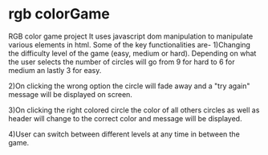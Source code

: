 # rgb colorGame
RGB color game project 
It uses javascript dom manipulation to manipulate various elements in html.
Some of the key functionalities are-
1)Changing the difficulty level of the game (easy, medium or hard). Depending on what the user selects the number of circles will go from 9 for hard to 6 for medium an lastly 3 for easy.

2)On clicking the wrong option the circle will fade away and a "try again" message will be displayed on screen.

3)On clicking the right colored circle the color of all others circles as well as header will change to the correct color  and message will be displayed.

4)User can switch between different levels at any time in between the game.
